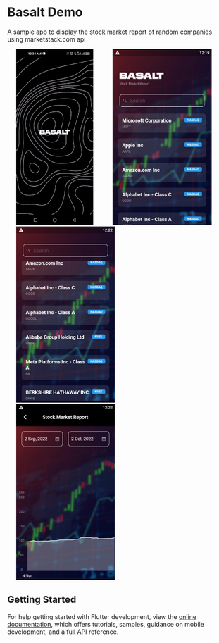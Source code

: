 # Basalt Demo

A sample app to display the stock market report of random companies using marketstack.com api 

<p>
    <img src="https://github.com/johnebere58/screenshots/blob/master/basalt_shot.gif" width="auto" height="400px" hspace="20"/>
    <img src="https://github.com/johnebere58/Basalt/blob/master/screenshots/shot1.jpg" width="auto" height="400px" hspace="20"/>
    <img src="https://github.com/johnebere58/Basalt/blob/master/screenshots/shot2.jpg" width="auto" height="400px" hspace="20"/>
    <img src="https://github.com/johnebere58/Basalt/blob/master/screenshots/shot3.jpg" width="auto" height="400px" hspace="20"/>

</p>

## Getting Started

For help getting started with Flutter development, view the
[online documentation](https://flutter.dev/docs), which offers tutorials,
samples, guidance on mobile development, and a full API reference.


